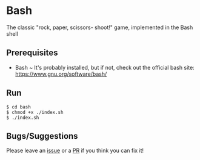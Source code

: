 # Bash
The classic "rock, paper, scissors- shoot!" game, implemented in the Bash shell
## Prerequisites
* Bash ~ It's probably installed, but if not, check out the official bash site: https://www.gnu.org/software/bash/
## Run
```
$ cd bash
$ chmod +x ./index.sh 
$ ./index.sh
```
## Bugs/Suggestions
Please leave an [issue](https://github.com/Dheirya/RockPaperScissorsIn10Langs/issues) or a [PR](https://github.com/Dheirya/RockPaperScissorsIn10Langs/pulls) if you think you can fix it!
